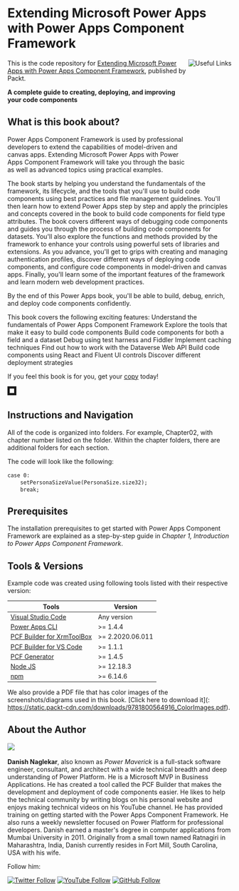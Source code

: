 # Extending Microsoft Power Apps with Power Apps Component Framework

<a href="https://www.packtpub.com/in/business-other/extending-microsoft-power-apps-with-power-apps-component-framework?utm_source=github&utm_medium=repository&utm_campaign=9781786461629"><img src="https://www.packtpub.com/media/catalog/product/cache/4cdce5a811acc0d2926d7f857dceb83b/9/7/9781800564916-original_23.png" alt="Useful Links" height="256px" align="right"></a>

This is the code repository for [Extending Microsoft Power Apps with Power Apps Component Framework](https://www.packtpub.com/in/business-other/extending-microsoft-power-apps-with-power-apps-component-framework?utm_source=github&utm_medium=repository&utm_campaign=9781786461629), published by Packt.

**A complete guide to creating, deploying, and improving your code components**

## What is this book about?

Power Apps Component Framework is used by professional developers to extend the capabilities
of model-driven and canvas apps. Extending Microsoft Power Apps with Power Apps Component
Framework will take you through the basic as well as advanced topics using practical examples.

The book starts by helping you understand the fundamentals of the framework, its lifecycle,
and the tools that you'll use to build code components using best practices and file management
guidelines. You'll then learn how to extend Power Apps step by step and apply the principles and concepts covered in the book to build code components for field type attributes. The book covers different ways of debugging code components and guides you through the process of building code components for datasets. You'll also explore the functions and methods provided by the framework to enhance your controls using powerful sets of libraries and extensions. As you advance, you'll get to grips with creating and managing authentication profiles, discover different ways of deploying code components, and configure code components in model-driven and canvas apps. Finally, you'll learn some of the important features of the framework and learn modern web development practices.

By the end of this Power Apps book, you'll be able to build, debug, enrich, and deploy code
components confidently.

This book covers the following exciting features:
Understand the fundamentals of Power Apps Component Framework
Explore the tools that make it easy to build code components
Build code components for both a field and a dataset
Debug using test harness and Fiddler
Implement caching techniques
Find out how to work with the Dataverse Web API
Build code components using React and Fluent UI controls
Discover different deployment strategies

If you feel this book is for you, get your [copy](https://www.amazon.com/dp/1800564910) today!

<a href="https://www.packtpub.com/?utm_source=github&utm_medium=banner&utm_campaign=GitHubBanner"><img src="https://raw.githubusercontent.com/PacktPublishing/GitHub/master/GitHub.png" 
alt="https://www.packtpub.com/" border="5" /></a>

## Instructions and Navigation

All of the code is organized into folders. For example, Chapter02, with chapter number listed on the folder. Within the chapter folders, there are additional folders for each section.

The code will look like the following:
```
case 0:    
    setPersonaSizeValue(PersonaSize.size32);  
    break;
```

## Prerequisites

The installation prerequisites to get started with Power Apps Component Framework are
explained as a step-by-step guide in _Chapter 1, Introduction to Power Apps Component
Framework_.



## Tools & Versions

Example code was created using following tools listed with their respective version:

| Tools | Version |
| ----- | ------- |
| [Visual Studio Code](https://code.visualstudio.com/download) | Any version |
| [Power Apps CLI](https://aka.ms/PowerAppsCLI) | >= 1.4.4 |
| [PCF Builder for XrmToolBox](https://github.com/Power-Maverick/PCF-CustomControlBuilder) | >= 2.2020.06.011 |
| [PCF Builder for VS Code](https://bit.ly/PBVSCode) | >= 1.1.1 |
| [PCF Generator](https://www.npmjs.com/package/generator-pcf) | >= 1.4.5 |
| [Node JS](https://nodejs.org) | >= 12.18.3 |
| [npm](https://nodejs.org) | >= 6.14.6 |

We also provide a PDF file that has color images of the screenshots/diagrams used in this book. [Click here to download it](: https://static.packt-cdn.com/downloads/9781800564916_ColorImages.pdf).

## About the Author

<img src="https://user-images.githubusercontent.com/36135520/109008208-0c0a7900-767b-11eb-8003-558727ed1053.jpg" width=150>

**Danish Naglekar**, also known as _Power Maverick_ is a full-stack software engineer, consultant, and architect with a wide technical breadth and deep understanding of Power Platform. He is a Microsoft MVP in Business Applications. He has created a tool called the PCF Builder that makes the development and deployment of code components easier. He likes to help the technical community by writing blogs on his personal website and enjoys making technical videos on his YouTube channel. He has provided training on getting started with the Power Apps Component Framework. He also runs a weekly newsletter focused on Power Platform for professional developers. Danish earned a master's degree in computer applications from Mumbai University in 2011. Originally from a small town named Ratnagiri in Maharashtra, India, Danish currently resides in Fort Mill, South Carolina, USA with his wife.
 

Follow him:

[![Twitter Follow](https://img.shields.io/twitter/follow/DanzMaverick?label=Twitter&message=Follow&style=flat&logo=twitter&color=brightgreen)](https://twitter.com/Danzmaverick)
[![YouTube Follow](https://img.shields.io/static/v1?label=YouTube&message=Follow&style=flat&logo=youtube&color=brightgreen)](https://youtube.com/c/PowerMaverick)
[![GitHub Follow](https://img.shields.io/static/v1?label=GitHub&message=Follow&style=flat&logo=github&color=brightgreen)](https://github.com/Power-Maverick)
